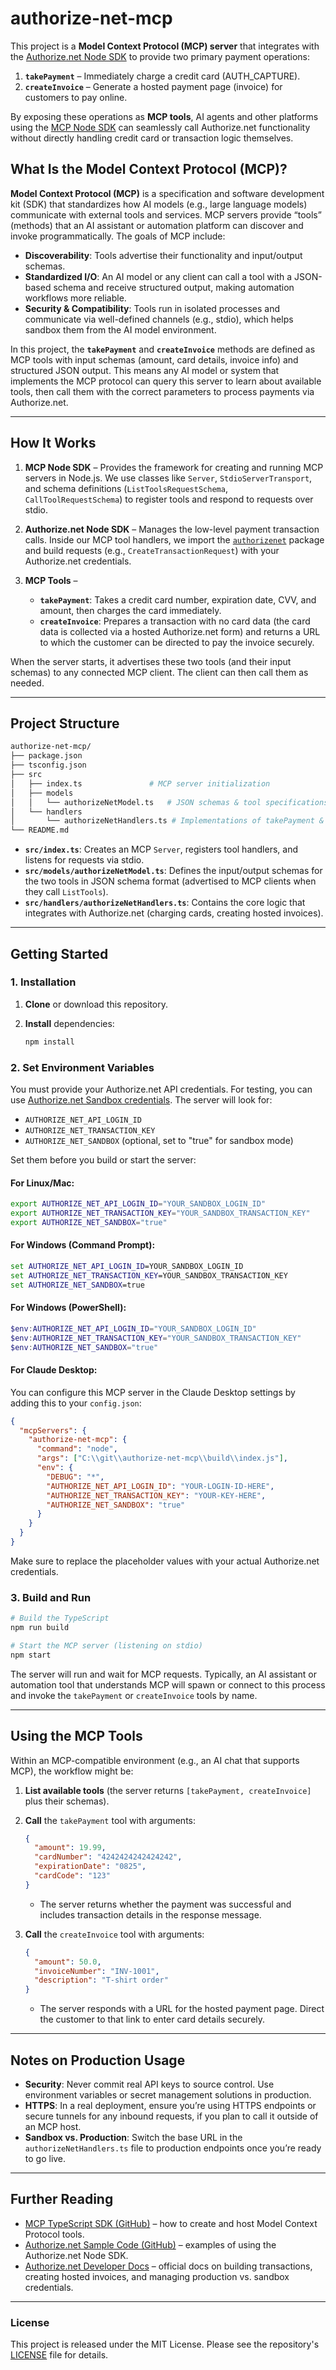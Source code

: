 # authorize-net-mcp

This project is a **Model Context Protocol (MCP) server** that integrates with the [Authorize.net Node SDK](https://github.com/AuthorizeNet/sample-code-node) to provide two primary payment operations:

1. **`takePayment`** – Immediately charge a credit card (AUTH_CAPTURE).  
2. **`createInvoice`** – Generate a hosted payment page (invoice) for customers to pay online.

By exposing these operations as **MCP tools**, AI agents and other platforms using the [MCP Node SDK](https://github.com/modelcontextprotocol/typescript-sdk) can seamlessly call Authorize.net functionality without directly handling credit card or transaction logic themselves.

## What Is the Model Context Protocol (MCP)?

**Model Context Protocol (MCP)** is a specification and software development kit (SDK) that standardizes how AI models (e.g., large language models) communicate with external tools and services. MCP servers provide “tools” (methods) that an AI assistant or automation platform can discover and invoke programmatically. The goals of MCP include:

- **Discoverability**: Tools advertise their functionality and input/output schemas.  
- **Standardized I/O**: An AI model or any client can call a tool with a JSON-based schema and receive structured output, making automation workflows more reliable.  
- **Security & Compatibility**: Tools run in isolated processes and communicate via well-defined channels (e.g., stdio), which helps sandbox them from the AI model environment.

In this project, the **`takePayment`** and **`createInvoice`** methods are defined as MCP tools with input schemas (amount, card details, invoice info) and structured JSON output. This means any AI model or system that implements the MCP protocol can query this server to learn about available tools, then call them with the correct parameters to process payments via Authorize.net.

---

## How It Works

1. **MCP Node SDK** – Provides the framework for creating and running MCP servers in Node.js. We use classes like `Server`, `StdioServerTransport`, and schema definitions (`ListToolsRequestSchema`, `CallToolRequestSchema`) to register tools and respond to requests over stdio.  

2. **Authorize.net Node SDK** – Manages the low-level payment transaction calls. Inside our MCP tool handlers, we import the [`authorizenet`](https://www.npmjs.com/package/authorizenet) package and build requests (e.g., `CreateTransactionRequest`) with your Authorize.net credentials.  

3. **MCP Tools** – 
   - **`takePayment`**: Takes a credit card number, expiration date, CVV, and amount, then charges the card immediately.  
   - **`createInvoice`**: Prepares a transaction with no card data (the card data is collected via a hosted Authorize.net form) and returns a URL to which the customer can be directed to pay the invoice securely.  

When the server starts, it advertises these two tools (and their input schemas) to any connected MCP client. The client can then call them as needed.

---

## Project Structure

```bash
authorize-net-mcp/
├── package.json
├── tsconfig.json
├── src
│   ├── index.ts               # MCP server initialization
│   ├── models
│   │   └── authorizeNetModel.ts   # JSON schemas & tool specifications
│   └── handlers
│       └── authorizeNetHandlers.ts # Implementations of takePayment & createInvoice
└── README.md
```

- **`src/index.ts`**: Creates an MCP `Server`, registers tool handlers, and listens for requests via stdio.  
- **`src/models/authorizeNetModel.ts`**: Defines the input/output schemas for the two tools in JSON schema format (advertised to MCP clients when they call `ListTools`).  
- **`src/handlers/authorizeNetHandlers.ts`**: Contains the core logic that integrates with Authorize.net (charging cards, creating hosted invoices).  

---

## Getting Started

### 1. Installation

1. **Clone** or download this repository.  
2. **Install** dependencies:

   ```bash
   npm install
   ```

### 2. Set Environment Variables

You must provide your Authorize.net API credentials. For testing, you can use [Authorize.net Sandbox credentials](https://developer.authorize.net/hello_world/sandbox/). The server will look for:

- `AUTHORIZE_NET_API_LOGIN_ID`  
- `AUTHORIZE_NET_TRANSACTION_KEY`
- `AUTHORIZE_NET_SANDBOX` (optional, set to "true" for sandbox mode)

Set them before you build or start the server:

#### For Linux/Mac:
```bash
export AUTHORIZE_NET_API_LOGIN_ID="YOUR_SANDBOX_LOGIN_ID"
export AUTHORIZE_NET_TRANSACTION_KEY="YOUR_SANDBOX_TRANSACTION_KEY"
export AUTHORIZE_NET_SANDBOX="true"
```

#### For Windows (Command Prompt):
```cmd
set AUTHORIZE_NET_API_LOGIN_ID=YOUR_SANDBOX_LOGIN_ID
set AUTHORIZE_NET_TRANSACTION_KEY=YOUR_SANDBOX_TRANSACTION_KEY
set AUTHORIZE_NET_SANDBOX=true
```

#### For Windows (PowerShell):
```powershell
$env:AUTHORIZE_NET_API_LOGIN_ID="YOUR_SANDBOX_LOGIN_ID"
$env:AUTHORIZE_NET_TRANSACTION_KEY="YOUR_SANDBOX_TRANSACTION_KEY"
$env:AUTHORIZE_NET_SANDBOX="true"
```

#### For Claude Desktop:
You can configure this MCP server in the Claude Desktop settings by adding this to your `config.json`:

```json
{
  "mcpServers": {
    "authorize-net-mcp": {
      "command": "node",
      "args": ["C:\\git\\authorize-net-mcp\\build\\index.js"],
      "env": {
        "DEBUG": "*",
        "AUTHORIZE_NET_API_LOGIN_ID": "YOUR-LOGIN-ID-HERE",
        "AUTHORIZE_NET_TRANSACTION_KEY": "YOUR-KEY-HERE",
        "AUTHORIZE_NET_SANDBOX": "true"
      }
    }
  }
}
```

Make sure to replace the placeholder values with your actual Authorize.net credentials.

### 3. Build and Run

```bash
# Build the TypeScript
npm run build

# Start the MCP server (listening on stdio)
npm start
```

The server will run and wait for MCP requests. Typically, an AI assistant or automation tool that understands MCP will spawn or connect to this process and invoke the `takePayment` or `createInvoice` tools by name.

---

## Using the MCP Tools

Within an MCP-compatible environment (e.g., an AI chat that supports MCP), the workflow might be:

1. **List available tools** (the server returns `[takePayment, createInvoice]` plus their schemas).  
2. **Call** the `takePayment` tool with arguments:
   ```json
   {
     "amount": 19.99,
     "cardNumber": "4242424242424242",
     "expirationDate": "0825",
     "cardCode": "123"
   }
   ```
   - The server returns whether the payment was successful and includes transaction details in the response message.

3. **Call** the `createInvoice` tool with arguments:
   ```json
   {
     "amount": 50.0,
     "invoiceNumber": "INV-1001",
     "description": "T-shirt order"
   }
   ```
   - The server responds with a URL for the hosted payment page. Direct the customer to that link to enter card details securely.

---

## Notes on Production Usage

- **Security**: Never commit real API keys to source control. Use environment variables or secret management solutions in production.  
- **HTTPS**: In a real deployment, ensure you’re using HTTPS endpoints or secure tunnels for any inbound requests, if you plan to call it outside of an MCP host.  
- **Sandbox vs. Production**: Switch the base URL in the `authorizeNetHandlers.ts` file to production endpoints once you’re ready to go live.  

---

## Further Reading

- [MCP TypeScript SDK (GitHub)](https://github.com/modelcontextprotocol/typescript-sdk) – how to create and host Model Context Protocol tools.  
- [Authorize.net Sample Code (GitHub)](https://github.com/AuthorizeNet/sample-code-node) – examples of using the Authorize.net Node SDK.  
- [Authorize.net Developer Docs](https://developer.authorize.net/) – official docs on building transactions, creating hosted invoices, and managing production vs. sandbox credentials.

---

### License

This project is released under the MIT License. Please see the repository's [LICENSE](LICENSE) file for details.
